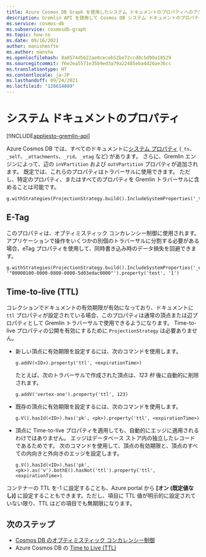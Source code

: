 ```yaml
---
title: Azure Cosmos DB Graph を使用したシステム ドキュメントのプロパティへのアクセス
description: Gremlin API を使用して Cosmos DB システム ドキュメントのプロパティの読み取りと書き込みを行う方法について学習します
ms.service: cosmos-db
ms.subservice: cosmosdb-graph
ms.topic: how-to
ms.date: 09/16/2021
author: manishmsfte
ms.author: mansha
ms.openlocfilehash: 8a0574d5622ae0ceceb52be72ccd8c5d99a18529
ms.sourcegitcommit: f6e2ea5571e35b9ed3a79a22485eba4d20ae36cc
ms.translationtype: HT
ms.contentlocale: ja-JP
ms.lasthandoff: 09/24/2021
ms.locfileid: "128614809"
---
```

# <a name="system-document-properties"></a>システム ドキュメントのプロパティ
[!INCLUDE[appliesto-gremlin-api](../includes/appliesto-gremlin-api.md)]

Azure Cosmos DB では、すべてのドキュメントに[システム プロパティ](/rest/api/cosmos-db/databases) (```_ts```、```_self```、```_attachments```、```_rid```、```_etag``` など) があります。 さらに、Gremlin エンジンによって、辺の ```inVPartition``` および ```outVPartition``` プロパティが追加されます。 既定では、これらのプロパティはトラバーサルに使用できます。 ただし、特定のプロパティ、またはすべてのプロパティを Gremlin トラバーサルに含めることは可能です。

```console
g.withStrategies(ProjectionStrategy.build().IncludeSystemProperties('_ts').create())
```

## <a name="e-tag"></a>E-Tag

このプロパティは、オプティミスティック コンカレンシー制御に使用されます。 アプリケーションで操作をいくつかの別個のトラバーサルに分割する必要がある場合、eTag プロパティを使用して、同時書き込み時のデータ損失を回避できます。

```console
g.withStrategies(ProjectionStrategy.build().IncludeSystemProperties('_etag').create()).V('1').has('_etag', '"00000100-0000-0800-0000-5d03edac0000"').property('test', '1')
```

## <a name="time-to-live-ttl"></a>Time-to-live (TTL)

コレクションでドキュメントの有効期限が有効になっており、ドキュメントに `ttl` プロパティが設定されている場合、このプロパティは通常の頂点または辺プロパティとして Gremlin トラバーサルで使用できるようになります。 Time-to-live プロパティの公開を有効にするために `ProjectionStrategy` は必要ありません。

* 新しい頂点に有効期限を設定するには、次のコマンドを使用します。

  ```console
  g.addV(<ID>).property('ttl', <expirationTime>)
  ```

  たとえば、次のトラバーサルで作成された頂点は、*123 秒* 後に自動的に削除されます。

  ```console
  g.addV('vertex-one').property('ttl', 123)
  ```

* 既存の頂点に有効期限を設定するには、次のコマンドを使用します。

  ```console
  g.V().hasId(<ID>).has('pk', <pk>).property('ttl', <expirationTime>)
  ```

* 頂点に Time-to-live プロパティを適用しても、自動的にエッジに適用されるわけではありません。 エッジはデータベース ストア内の独立したレコードであるためです。 次のコマンドを使用して、頂点の有効期限と、頂点のすべての内向きと外向きのエッジを設定します。

  ```console
  g.V().hasId(<ID>).has('pk', <pk>).as('v').bothE().hasNot('ttl').property('ttl', <expirationTime>)
  ```

コンテナーの TTL を-1 に設定することも、Azure portal から **[オン (既定値なし)]** に設定することもできます。ただし、項目に TTL 値が明示的に設定されていない限り、TTL はどの項目でも無期限になります。

## <a name="next-steps"></a>次のステップ
* [Cosmos DB のオプティミスティック コンカレンシー制御](../faq.yml#how-does-the-sql-api-provide-concurrency-)
* Azure Cosmos DB の [Time to Live (TTL)](../time-to-live.md)
